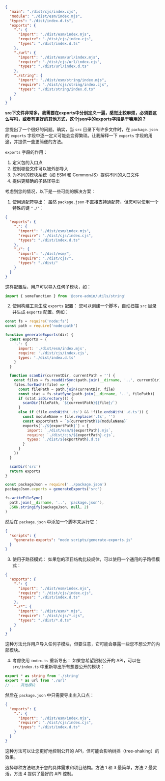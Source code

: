 ```json
{
  "main": "./dist/cjs/index.cjs",
  "module": "./dist/esm/index.mjs",
  "types": "./dist/index.d.ts",
  "exports": {
    ".": {
      "import": "./dist/esm/index.mjs",
      "require": "./dist/cjs/index.cjs",
      "types": "./dist/index.d.ts"
    },
    "./url": {
      "import": "./dist/esm/url/index.mjs",
      "require": "./dist/cjs/url/index.cjs",
      "types": "./dist/url/index.d.ts"
    },
    "./string": {
      "import": "./dist/esm/string/index.mjs",
      "require": "./dist/cjs/string/index.cjs",
      "types": "./dist/string/index.d.ts"
    }
  }
}
```

**src下文件非常多，我需要在exports中分别定义一遍，感觉比较麻烦，必须要这么写吗，或者有更好的其他方式，这个json中的exports字段是干嘛用的？**

您提出了一个很好的问题。确实，当 `src` 目录下有许多文件时，在 `package.json` 的 `exports` 字段中逐一定义可能会变得繁琐。让我解释一下 `exports` 字段的用途，并提供一些更简便的方法。

`exports` 字段的作用：
1. 定义包的入口点
2. 控制哪些文件可以被外部导入
3. 为不同的模块系统（如 ESM 和 CommonJS）提供不同的入口文件
4. 提供更精确的子路径导出

考虑到您的情况，以下是一些可能的解决方案：

1. 使用通配符导出：
   虽然 `package.json` 不直接支持通配符，但您可以使用一个特殊的键 `"./"`：

```json:package.json
{
  "exports": {
    ".": {
      "import": "./dist/esm/index.mjs",
      "require": "./dist/cjs/index.cjs",
      "types": "./dist/index.d.ts"
    },
    "./": {
      "import": "./dist/esm/",
      "require": "./dist/cjs/",
      "types": "./dist/"
    }
  }
}
```

这样配置后，用户可以导入任何子模块，如：
```javascript
import { someFunction } from '@core-admin/utils/string'
```

2. 使用构建工具生成 `exports` 配置：
   您可以创建一个脚本，自动扫描 `src` 目录并生成 `exports` 配置。例如：

```javascript:scripts/generate-exports.js
const fs = require('node:fs')
const path = require('node:path')

function generateExports(dir) {
  const exports = {
    '.': {
      import: './dist/esm/index.mjs',
      require: './dist/cjs/index.cjs',
      types: './dist/index.d.ts'
    }
  }

  function scanDir(currentDir, currentPath = '') {
    const files = fs.readdirSync(path.join(__dirname, '..', currentDir))
    files.forEach((file) => {
      const filePath = path.join(currentDir, file)
      const stat = fs.statSync(path.join(__dirname, '..', filePath))
      if (stat.isDirectory()) {
        scanDir(filePath, `${currentPath}${file}/`)
      }
      else if (file.endsWith('.ts') && !file.endsWith('.d.ts')) {
        const moduleName = file.replace('.ts', '')
        const exportPath = `${currentPath}${moduleName}`
        exports[`./${exportPath}`] = {
          import: `./dist/esm/${exportPath}.mjs`,
          require: `./dist/cjs/${exportPath}.cjs`,
          types: `./dist/${exportPath}.d.ts`
        }
      }
    })
  }

  scanDir('src')
  return exports
}

const packageJson = require('../package.json')
packageJson.exports = generateExports('src')

fs.writeFileSync(
  path.join(__dirname, '..', 'package.json'),
  JSON.stringify(packageJson, null, 2)
)
```

然后在 `package.json` 中添加一个脚本来运行它：

```json:package.json
{
  "scripts": {
    "generate-exports": "node scripts/generate-exports.js"
  }
}
```

3. 使用子路径模式：
   如果您的项目结构比较规律，可以使用一个通用的子路径模式：

```json:package.json
{
  "exports": {
    ".": {
      "import": "./dist/esm/index.mjs",
      "require": "./dist/cjs/index.cjs",
      "types": "./dist/index.d.ts"
    },
    "./*": {
      "import": "./dist/esm/*.mjs",
      "require": "./dist/cjs/*.cjs",
      "types": "./dist/*.d.ts"
    }
  }
}
```

这种方法允许用户导入任何子模块，但要注意，它可能会暴露一些您不想公开的内部模块。

4. 考虑使用 `index.ts` 重新导出：
   如果您希望限制公开的 API，可以在 `src/index.ts` 中重新导出所有想要公开的模块：

```typescript:src/index.ts
export * as string from './string'
export * as url from './url'
// ... 其他模块
```

然后在 `package.json` 中只需要导出主入口点：

```json:package.json
{
  "exports": {
    ".": {
      "import": "./dist/esm/index.mjs",
      "require": "./dist/cjs/index.cjs",
      "types": "./dist/index.d.ts"
    }
  }
}
```

这种方法可以让您更好地控制公开的 API，但可能会影响树摇（tree-shaking）的效果。

选择哪种方法取决于您的具体需求和项目结构。方法 1 和 3 最简单，方法 2 最灵活，方法 4 提供了最好的 API 控制。
